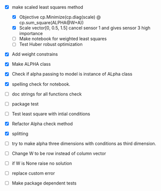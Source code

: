 - [x] make scaled least squares method
  - [x] Objective cp.Minimize(cp.diag(scale) @ cp.sum_square(ALPHA@W+A))
  - [x] Scale vector[0, 0.5, 1.5] cancel sensor 1 and gives sensor 3 high importance
  - [ ] Make notebook for weighted least squares
  - [ ] Test Huber robust optimization
- [x] Add weight constrains
- [x] Make ALPHA class
- [x] Check if alpha passing to model is instance of ALpha class
- [x] spelling check for notebook.
- [ ] doc strings for all functions check
- [ ] package test
- [ ] Test least square with intial conditions
- [x] Refactor Alpha check method 
- [x] splitting
- [ ] try to make alpha three dimensions with conditions as third dimension.
- [ ] Change W to be row instead of column vector
- [ ] if W is None raise no solution
- [ ] replace custom error 
- [ ] Make package dependent tests

